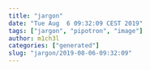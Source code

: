```yaml
---
title: "jargon"
date: "Tue Aug  6 09:32:09 CEST 2019"
tags: ["jargon", "pipotron", "image"]
author: m1ch3l
categories: ["generated"]
slug: "jargon/2019-08-06-09:32:09"
---
```



